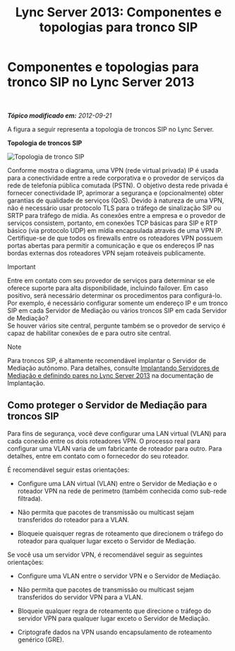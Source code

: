 ﻿---
title: 'Lync Server 2013: Componentes e topologias para tronco SIP'
TOCTitle: Componentes e topologias para tronco SIP
ms:assetid: 8ed9a9d0-517e-4f36-a131-22cdafa257fa
ms:mtpsurl: https://technet.microsoft.com/pt-br/library/Gg398720(v=OCS.15)
ms:contentKeyID: 49307433
ms.date: 05/19/2016
mtps_version: v=OCS.15
ms.translationtype: HT
---

# Componentes e topologias para tronco SIP no Lync Server 2013

 

_**Tópico modificado em:** 2012-09-21_

A figura a seguir representa a topologia de troncos SIP no Lync Server.

**Topologia de troncos SIP**

![Topologia de tronco SIP](images/Gg398720.669fb55d-7c81-4e21-9421-fabc43d6e064(OCS.15).jpg "Topologia de tronco SIP")

Conforme mostra o diagrama, uma VPN (rede virtual privada) IP é usada para a conectividade entre a rede corporativa e o provedor de serviços da rede de telefonia pública comutada (PSTN). O objetivo desta rede privada é fornecer conectividade IP, aprimorar a segurança e (opcionalmente) obter garantias de qualidade de serviços (QoS). Devido à natureza de uma VPN, não é necessário usar protocolo TLS para o tráfego de sinalização SIP ou SRTP para tráfego de mídia. As conexões entre a empresa e o provedor de serviços consistem, portanto, em conexões TCP básicas para SIP e RTP básico (via protocolo UDP) em mídia encapsulada através de uma VPN IP. Certifique-se de que todos os firewalls entre os roteadores VPN possuem portas abertas para permitir a comunicação e que os endereços IP nas bordas externas dos roteadores VPN sejam roteáveis publicamente.

> [!important]  
> Entre em contato com seu provedor de serviços para determinar se ele oferece suporte para alta disponibilidade, incluindo failover. Em caso positivo, será necessário determinar os procedimentos para configurá-lo. Por exemplo, é necessário configurar somente um endereço IP e um tronco SIP em cada Servidor de Mediação ou vários troncos SIP em cada Servidor de Mediação?<br />Se houver vários site central, pergunte também se o provedor de serviço é capaz de habilitar conexões de e para outro site central.

> [!note]  
> Para troncos SIP, é altamente recomendável implantar o Servidor de Mediação autônomo. Para detalhes, consulte <a href="lync-server-2013-deploying-mediation-servers-and-defining-peers.md">Implantando Servidores de Mediação e definindo pares no Lync Server 2013</a> na documentação de Implantação.

## Como proteger o Servidor de Mediação para troncos SIP

Para fins de segurança, você deve configurar uma LAN virtual (VLAN) para cada conexão entre os dois roteadores VPN. O processo real para configurar uma VLAN varia de um fabricante de roteador para outro. Para detalhes, entre em contato com o fornecedor do seu roteador.

É recomendável seguir estas orientações:

  - Configure uma LAN virtual (VLAN) entre o Servidor de Mediação e o roteador VPN na rede de perímetro (também conhecida como sub-rede filtrada).

  - Não permita que pacotes de transmissão ou multicast sejam transferidos do roteador para a VLAN.

  - Bloqueie quaisquer regras de roteamento que direcionem o tráfego do roteador para qualquer lugar exceto o Servidor de Mediação.

Se você usa um servidor VPN, é recomendável seguir as seguintes orientações:

  - Configure uma VLAN entre o servidor VPN e o Servidor de Mediação.

  - Não permita que pacotes de transmissão ou multicast sejam transferidos do servidor VPN para a VLAN.

  - Bloqueie qualquer regra de roteamento que direcione o tráfego do servidor VPN para qualquer lugar exceto o Servidor de Mediação.

  - Criptografe dados na VPN usando encapsulamento de roteamento genérico (GRE).

